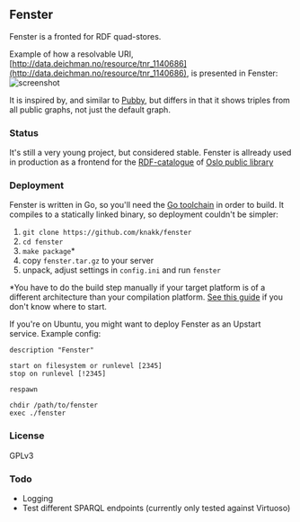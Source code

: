 ## Fenster
Fenster is a fronted for RDF quad-stores.

Example of how a resolvable URI, [http://data.deichman.no/resource/tnr_1140686](http://data.deichman.no/resource/tnr_1140686), is presented in Fenster:
![screenshot](https://dl.dropboxusercontent.com/u/27551242/azur.png)

It is inspired by, and similar to [Pubby](http://wifo5-03.informatik.uni-mannheim.de/pubby/), but differs in that it shows triples from all public graphs, not just the default graph.

### Status
It's still a very young project, but considered stable. Fenster is allready used in production as a frontend for the [RDF-catalogue](http://data.deichman.no) of [Oslo public library](http://www.deichman.no)

### Deployment
Fenster is written in Go, so you'll need the [Go toolchain](http://golang.org/doc/install) in order to build. It compiles to a statically linked binary, so deployment couldn't be simpler:

1. `git clone https://github.com/knakk/fenster`
2. `cd fenster`
3. `make package`*
4. copy `fenster.tar.gz` to your server
5. unpack, adjust settings in `config.ini` and run `fenster`

*You have to do the build step manually if your target platform is of a different architecture than your compilation platform.
[See this guide](http://dave.cheney.net/2012/09/08/an-introduction-to-cross-compilation-with-go) if you don't know where to start.

If you're on Ubuntu, you might want to deploy Fenster as an Upstart service. Example config:
```upstart
description "Fenster"

start on filesystem or runlevel [2345]
stop on runlevel [!2345]

respawn

chdir /path/to/fenster
exec ./fenster
```

### License
GPLv3

### Todo
* Logging
* Test different SPARQL endpoints (currently only tested against Virtuoso)